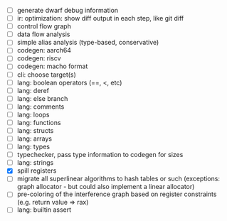 - [ ] generate dwarf debug information
- [ ] ir: optimization: show diff output in each step, like git diff
- [ ] control flow graph
- [ ] data flow analysis
- [ ] simple alias analysis (type-based, conservative)
- [ ] codegen: aarch64
- [ ] codegen: riscv
- [ ] codegen: macho format
- [ ] cli: choose target(s)
- [ ] lang: boolean operators (==, <, etc)
- [ ] lang: deref
- [ ] lang: else branch
- [ ] lang: comments
- [ ] lang: loops
- [ ] lang: functions
- [ ] lang: structs
- [ ] lang: arrays
- [ ] lang: types
- [ ] typechecker, pass type information to codegen for sizes
- [ ] lang: strings
- [x] spill registers
- [ ] migrate all superlinear algorithms to hash tables or such (exceptions: graph allocator - but could also implement a linear allocator)
- [ ] pre-coloring of the interference graph based on register constraints (e.g. return value => rax)
- [ ] lang: builtin assert
